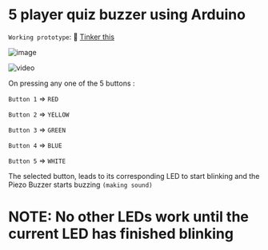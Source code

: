 # 5 player quiz buzzer using Arduino
`Working prototype`: 🔗 [Tinker this](https://www.tinkercad.com/things/8ZRHmhHDFEg?sharecode=L5AYspVZV_MCIqql2v_Jkn6_4cMVu930idI9_kTZSSo)

![image](https://user-images.githubusercontent.com/77490864/232322358-a663cd08-69f2-48fe-8282-5dab03603d23.png)

![video](https://www.awesomescreenshot.com/video/16561254?key=b5df9310a8b7f865621bb435fa4c32d5)

On pressing any one of the 5 buttons :

`Button 1` => `RED`

`Button 2` => `YELLOW`

`Button 3` => `GREEN`

`Button 4` => `BLUE`

`Button 5` => `WHITE`
 
 
The selected button, leads to its corresponding LED to start blinking and the Piezo Buzzer starts buzzing `(making sound)` 
 
# NOTE: No other LEDs work until the current LED has finished blinking 
 

